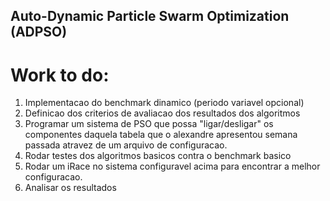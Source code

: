 ## Auto-Dynamic Particle Swarm Optimization (ADPSO)

# Work to do:
1. Implementacao do benchmark dinamico (periodo variavel opcional)
2. Definicao dos criterios de avaliacao dos resultados dos algoritmos
3. Programar um sistema de PSO que possa "ligar/desligar" os componentes daquela tabela que o alexandre apresentou semana passada atravez de um arquivo de configuracao.
4. Rodar testes dos algoritmos basicos contra o benchmark basico
5. Rodar um iRace no sistema configuravel acima para encontrar a melhor configuracao.
6. Analisar os resultados
